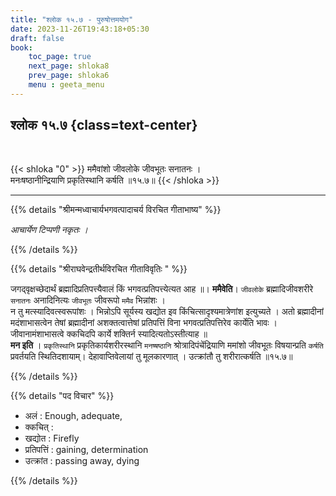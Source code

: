 ```yaml
---
title: "श्लोक १५.७ - पुरुषोत्तमयोग"
date: 2023-11-26T19:43:18+05:30
draft: false
book:
    toc_page: true
    next_page: shloka8
    prev_page: shloka6
    menu : geeta_menu
---
```


## श्लोक १५.७ {class=text-center}

<br/>

{{< shloka  "0"  >}}
ममैवांशो जीवलोके जीवभूतः सनातनः ।   
मनःषष्ठानीन्द्रियाणि प्रकृतिस्थानि कर्षति ॥१५.७॥
{{< /shloka >}}

---

{{% details "श्रीमन्मध्वाचार्यभगवत्पादाचर्य विरचित  गीताभाष्य" %}}

*आचार्येण टिप्पणी नकृतः ।*

{{% /details %}}


{{% details "श्रीराघवेन्द्रतीर्थविरचित गीताविवृतिः " %}}

जगद्‌वृक्षच्छेदार्थं ब्रह्मादिप्रतिपत्त्यैवालं किं 
भगवत्प्रतिपत्त्येत्यत आह ॥। **ममैवेति**। `जीवलोके` 
ब्रह्मादिजीवशरीरे `सनातनः` अनादिनित्यः `जीवभूतः`
जीवरूपो `ममैव` भिन्नांशः ।  
न तु मत्स्यादिवत्स्वरूपांशः । 
भिन्नोऽपि सूर्यस्य खद्योत इव किंचित्सादृश्यमात्रेणांश 
इत्युच्यते । अतो ब्रह्मादीनां
मदंशाभासत्वेन तेषां ब्रह्मादीनां अशक्तत्वात्तेषां 
प्रतिपत्तिं विना भगवत्प्रतिपत्तिरेव 
कार्येति भावः । जीवानामंशाभासत्वे क्कचिदपि कार्ये 
शक्तिर्न स्यादित्यतोऽस्तीत्याह ॥   
**मन इति** । `प्रकृतिस्थानि` प्रकृतिकार्यशरीरस्थानि 
`मनष्षष्ठानि` श्रोत्रादिपंचेंद्रियाणि ममांशो जीवभूतः 
विषयान्प्रति `कर्षति` प्रवर्तयति 
स्थितिदशायाम्‌। देहावाप्तिवेलायां तु मूलकारणात्‌ । 
उत्क्रांतौ तु शरीरात्कर्षति ॥१५.७॥

{{% /details %}}


{{% details "पद विचार" %}}

- अलं : Enough, adequate, 
- क्कचित् :
- खद्योत : Firefly
- प्रतिपत्तिं : gaining, determination
- उत्क्रांत : passing away, dying

{{% /details %}}
